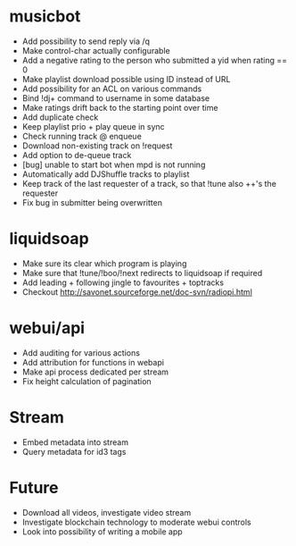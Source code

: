 # musicbot
- Add possibility to send reply via /q
- Make control-char actually configurable
- Add a negative rating to the person who submitted a yid when rating == 0
- Make playlist download possible using ID instead of URL
- Add possibility for an ACL on various commands
- Bind !dj+ command to username in some database
- Make ratings drift back to the starting point over time
- Add duplicate check
- Keep playlist prio + play queue in sync
- Check running track @ enqueue
- Download non-existing track on !request
- Add option to de-queue track
- [bug] unable to start bot when mpd is not running
- Automatically add DJShuffle tracks to playlist
- Keep track of the last requester of a track, so that !tune also ++'s the requester
- Fix bug in submitter being overwritten

# liquidsoap
- Make sure its clear which program is playing
- Make sure that !tune/!boo/!next redirects to liquidsoap if required
- Add leading + following jingle to favourites + toptracks
- Checkout http://savonet.sourceforge.net/doc-svn/radiopi.html

# webui/api
- Add auditing for various actions
- Add attribution for functions in webapi
- Make api process dedicated per stream
- Fix height calculation of pagination

# Stream
- Embed metadata into stream
- Query metadata for id3 tags

# Future
- Download all videos, investigate video stream
- Investigate blockchain technology to moderate webui controls
- Look into possibility of writing a mobile app
